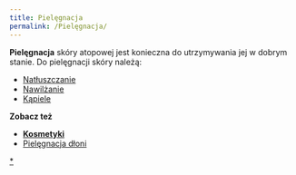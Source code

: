 ```yaml
---
title: Pielęgnacja
permalink: /Pielęgnacja/
---
```


**Pielęgnacja** skóry atopowej jest konieczna do utrzymywania jej w dobrym stanie. Do pielęgnacji skóry należą:

-   [Natłuszczanie](/atopedia/Natłuszczanie "wikilink")
-   [Nawilżanie](/atopedia/Nawilżanie "wikilink")
-   [Kąpiele](/atopedia/Kąpiele "wikilink")

**Zobacz też**

-   **[Kosmetyki](/atopedia/:kategoria:kosmetyki "wikilink")**
-   [Pielęgnacja dłoni](/atopedia/Pielęgnacja_dłoni "wikilink")

[\*](/atopedia/kategoria:Pielęgnacja "wikilink")
